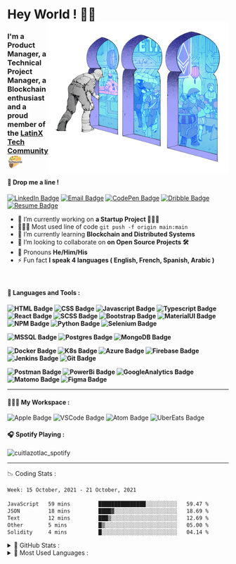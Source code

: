 <h1 align="left"> Hey World ! 🤙🏽 
 <br/>
 <img align="right" width="410px "alt="img" src="https://github.com/cuitlazotlac/cuitlazotlac/blob/main/what-is-ethereum.png" />
<h3 align="left">I'm a Product Manager, a Technical Project Manager, a Blockchain enthusiast and a proud member of the <a href="https://techqueria.org/" target="_blank"> LatinX Tech Community <img width="35px "alt="img" src="https://github.com/cuitlazotlac/cuitlazotlac/blob/main/logo-techqueria.png" /></a></h3>


<h4> 📮 Drop me a line ! </h4>

[![LinkedIn Badge](https://img.shields.io/badge/LinkedIn-CD96FE?style=for-the-badge&logo=linkedin&logoColor=black)](https://www.behance.net/cuitlazotlac) 
[![Email Badge](https://img.shields.io/badge/Mail-9F87E6?style=for-the-badge&logo=gmail&logoColor=black)](mailto:heyhayssem@gmail.com)
[![CodePen Badge](https://img.shields.io/badge/Codepen-A3A4FD?style=for-the-badge&logo=codepen&logoColor=black)](https://codepen.io/cuitlazotlac)
[![Dribble Badge](https://img.shields.io/badge/Dribbble-87A2E6?style=for-the-badge&logo=Dribbble&logoColor=black)](https://dribbble.com/cuitlazotlac)
[![Resume Badge](https://img.shields.io/badge/My%20Resume-96CEFE?style=for-the-badge&logo=LibreOffice&logoColor=black)](https://drive.google.com/file/d/16-Kc6kp1IDjVfiuZERrbGChhSUVuuTIn/view?usp=sharing)

- 🔭 I’m currently working on **a Startup Project 👷🏾‍♂️**
- 👨🏽‍💻 Most used line of code `git push -f origin main:main`
- 🌱 I’m currently learning **Blockchain and Distributed Systems**
- 👯 I’m looking to collaborate on **on Open Source Projects 🛠**
- 💬 Pronouns **He/Him/His**
- ⚡ Fun fact **I speak 4 languages ( English, French, Spanish, Arabic )**


<br />

<h4> 🦥 Languages and Tools :<h4> 

![HTML Badge](https://img.shields.io/badge/HTML5-CD96FE?style=for-the-badge&logo=html5&logoColor=black)
![CSS Badge](https://img.shields.io/badge/CSS3-9F87E6?style=for-the-badge&logo=css3&logoColor=black)
![Javascript Badge](https://img.shields.io/badge/JavaScript-A3A4FD?style=for-the-badge&logo=javascript&logoColor=black)
![Typescript Badge](https://img.shields.io/badge/TypeScript-87A2E6?style=for-the-badge&logo=typescript&logoColor=black)
![React Badge](https://img.shields.io/badge/React-CD96FE?style=for-the-badge&logo=react&logoColor=61DAFB)
![SCSS Badge](https://img.shields.io/badge/Sass-9F87E6?style=for-the-badge&logo=sass&logoColor=white)
![Bootstrap Badge](https://img.shields.io/badge/Bootstrap-CD96FE?style=for-the-badge&logo=bootstrap&logoColor=white)
![MaterialUI Badge](https://img.shields.io/badge/Material--UI-9F87E6?style=for-the-badge&logo=material-ui&logoColor=white)
![NPM Badge](https://img.shields.io/badge/npm-A3A4FD?style=for-the-badge&logo=npm&logoColor=white)
![Python Badge](https://img.shields.io/badge/Python-87A2E6?style=for-the-badge&logo=python&logoColor=white)
![Selenium Badge](https://img.shields.io/badge/Selenium-CD96FE?style=for-the-badge&logo=Selenium&logoColor=white)

![MSSQL Badge](https://img.shields.io/badge/Microsoft%20SQL%20Sever-9F87E6?style=for-the-badge&logo=microsoft%20sql%20server&logoColor=white)
![Postgres Badge](https://img.shields.io/badge/PostgreSQL-A3A4FD?style=for-the-badge&logo=postgresql&logoColor=white)
![MongoDB Badge](https://img.shields.io/badge/MongoDB-87A2E6?style=for-the-badge&logo=mongodb&logoColor=white)


![Docker Badge](https://img.shields.io/badge/Docker-CD96FE?style=for-the-badge&logo=docker&logoColor=white)
![K8s Badge](https://img.shields.io/badge/kubernetes-9F87E6.svg?&style=for-the-badge&logo=kubernetes&logoColor=white)
![Azure Badge](https://img.shields.io/badge/microsoft%20azure-A3A4FD?style=for-the-badge&logo=microsoft-azure&logoColor=white)
![Firebase Badge](https://img.shields.io/badge/firebase-87A2E6?style=for-the-badge&logo=firebase&logoColor=black)
![Jenkins Badge](https://img.shields.io/badge/Jenkins-CD96FE?style=for-the-badge&logo=Jenkins&logoColor=white)
![Git Badge](https://img.shields.io/badge/Git-9F87E6?style=for-the-badge&logo=git&logoColor=white)

![Postman Badge](https://img.shields.io/badge/Postman-CD96FE?style=for-the-badge&logo=Postman&logoColor=white)
![PowerBi Badge](https://img.shields.io/badge/Power%20Bi-9F87E6?style=for-the-badge&logo=Power%20BI&logoColor=white)
![GoogleAnalytics Badge](https://img.shields.io/badge/Google%20Analytics-A3A4FD?style=for-the-badge&logo=google%20analytics&logoColor=white)
![Matomo Badge](https://img.shields.io/badge/Matomo-87A2E6?style=for-the-badge&logo=Matomo&logoColor=white)
![Figma Badge](https://img.shields.io/badge/Figma-CD96FE?style=for-the-badge&logo=figma&logoColor=white)
<!-- ![AdobeAi Badge](https://img.shields.io/badge/Adobe%20Illustrator-FF9A00?style=for-the-badge&logo=adobe%20illustrator&logoColor=white) -->
<!-- ![InVision Badge](https://img.shields.io/badge/InVision-FF3366?style=for-the-badge&logo=InVision&logoColor=white) -->


---
<h4> 💁🏽‍♂️  My Workspace :</h4>

![Apple Badge](https://img.shields.io/badge/Apple-MacBook_Pro_2019-CD96FE?style=for-the-badge&logo=apple&logoColor=white)
![VSCode Badge](https://img.shields.io/badge/Visual_Studio_Code-9F87E6?style=for-the-badge&logo=visual%20studio%20code&logoColor=white)
![Atom Badge](https://img.shields.io/badge/Atom-A3A4FD?style=for-the-badge&logo=Atom&logoColor=white)
![UberEats Badge](https://img.shields.io/badge/Uber_Eats-87A2E6?style=for-the-badge&logo=uber-eats&logoColor=white)

<h4> 🎧  Spotify Playing : </h4>
<img src="https://novatorem-cuitlazotlac.vercel.app/api/spotify" alt="cuitlazotlac_spotify" width="350"></img>

---

📉 Coding Stats :
<!--START_SECTION:waka-->
```text
Week: 15 October, 2021 - 21 October, 2021

JavaScript   59 mins         ███████████████░░░░░░░░░░   59.47 % 
JSON         18 mins         ████▓░░░░░░░░░░░░░░░░░░░░   18.69 % 
Text         12 mins         ███▒░░░░░░░░░░░░░░░░░░░░░   12.69 % 
Other        5 mins          █▒░░░░░░░░░░░░░░░░░░░░░░░   05.00 % 
Solidity     4 mins          █░░░░░░░░░░░░░░░░░░░░░░░░   04.14 % 
```
<!--END_SECTION:waka-->


<details>
<summary> 🦉 GitHub Stats : </summary>
  <img alt="GitHub Stats" src="https://github-readme-stats-cuitlazotlac.vercel.app/api?username=cuitlazotlac&show_icons=true&theme=tokyonight&hide_border=true" />
</details>
<details>
<summary> 👾 Most Used Languages : </summary>
<img alt="Top Languages" src="https://github-readme-stats-cuitlazotlac.vercel.app/api/top-langs/?username=cuitlazotlac&show_icons=true&theme=tokyonight&hide_border=true" />
</details>
